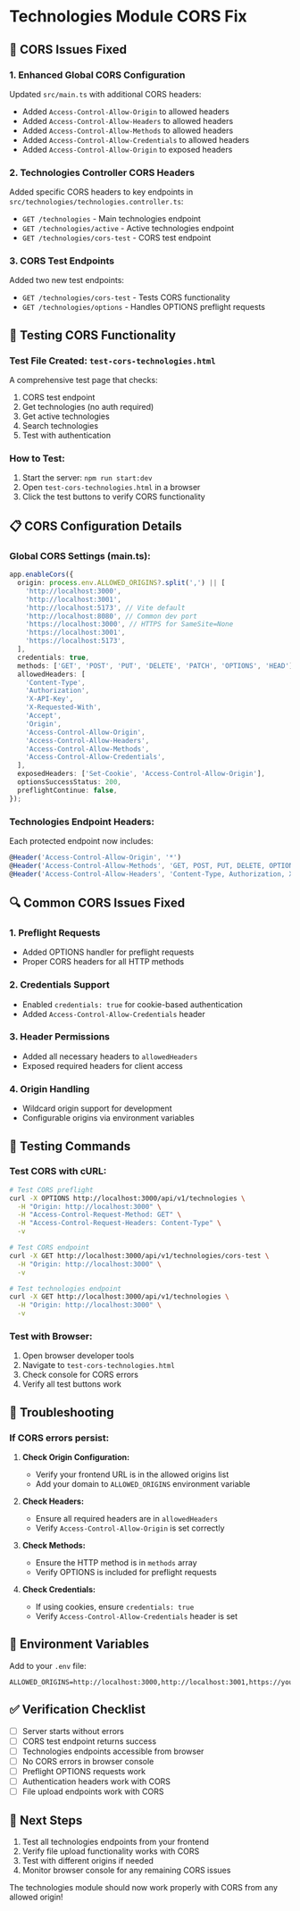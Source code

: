# Technologies Module CORS Fix

## 🔧 CORS Issues Fixed

### 1. **Enhanced Global CORS Configuration**

Updated `src/main.ts` with additional CORS headers:

- Added `Access-Control-Allow-Origin` to allowed headers
- Added `Access-Control-Allow-Headers` to allowed headers
- Added `Access-Control-Allow-Methods` to allowed headers
- Added `Access-Control-Allow-Credentials` to allowed headers
- Added `Access-Control-Allow-Origin` to exposed headers

### 2. **Technologies Controller CORS Headers**

Added specific CORS headers to key endpoints in `src/technologies/technologies.controller.ts`:

- `GET /technologies` - Main technologies endpoint
- `GET /technologies/active` - Active technologies endpoint
- `GET /technologies/cors-test` - CORS test endpoint

### 3. **CORS Test Endpoints**

Added two new test endpoints:

- `GET /technologies/cors-test` - Tests CORS functionality
- `GET /technologies/options` - Handles OPTIONS preflight requests

## 🚀 Testing CORS Functionality

### **Test File Created: `test-cors-technologies.html`**

A comprehensive test page that checks:

1. CORS test endpoint
2. Get technologies (no auth required)
3. Get active technologies
4. Search technologies
5. Test with authentication

### **How to Test:**

1. Start the server: `npm run start:dev`
2. Open `test-cors-technologies.html` in a browser
3. Click the test buttons to verify CORS functionality

## 📋 CORS Configuration Details

### **Global CORS Settings (main.ts):**

```typescript
app.enableCors({
  origin: process.env.ALLOWED_ORIGINS?.split(',') || [
    'http://localhost:3000',
    'http://localhost:3001',
    'http://localhost:5173', // Vite default
    'http://localhost:8080', // Common dev port
    'https://localhost:3000', // HTTPS for SameSite=None
    'https://localhost:3001',
    'https://localhost:5173',
  ],
  credentials: true,
  methods: ['GET', 'POST', 'PUT', 'DELETE', 'PATCH', 'OPTIONS', 'HEAD'],
  allowedHeaders: [
    'Content-Type',
    'Authorization',
    'X-API-Key',
    'X-Requested-With',
    'Accept',
    'Origin',
    'Access-Control-Allow-Origin',
    'Access-Control-Allow-Headers',
    'Access-Control-Allow-Methods',
    'Access-Control-Allow-Credentials',
  ],
  exposedHeaders: ['Set-Cookie', 'Access-Control-Allow-Origin'],
  optionsSuccessStatus: 200,
  preflightContinue: false,
});
```

### **Technologies Endpoint Headers:**

Each protected endpoint now includes:

```typescript
@Header('Access-Control-Allow-Origin', '*')
@Header('Access-Control-Allow-Methods', 'GET, POST, PUT, DELETE, OPTIONS')
@Header('Access-Control-Allow-Headers', 'Content-Type, Authorization, X-Requested-With')
```

## 🔍 Common CORS Issues Fixed

### **1. Preflight Requests**

- Added OPTIONS handler for preflight requests
- Proper CORS headers for all HTTP methods

### **2. Credentials Support**

- Enabled `credentials: true` for cookie-based authentication
- Added `Access-Control-Allow-Credentials` header

### **3. Header Permissions**

- Added all necessary headers to `allowedHeaders`
- Exposed required headers for client access

### **4. Origin Handling**

- Wildcard origin support for development
- Configurable origins via environment variables

## 🧪 Testing Commands

### **Test CORS with cURL:**

```bash
# Test CORS preflight
curl -X OPTIONS http://localhost:3000/api/v1/technologies \
  -H "Origin: http://localhost:3000" \
  -H "Access-Control-Request-Method: GET" \
  -H "Access-Control-Request-Headers: Content-Type" \
  -v

# Test CORS endpoint
curl -X GET http://localhost:3000/api/v1/technologies/cors-test \
  -H "Origin: http://localhost:3000" \
  -v

# Test technologies endpoint
curl -X GET http://localhost:3000/api/v1/technologies \
  -H "Origin: http://localhost:3000" \
  -v
```

### **Test with Browser:**

1. Open browser developer tools
2. Navigate to `test-cors-technologies.html`
3. Check console for CORS errors
4. Verify all test buttons work

## 🚨 Troubleshooting

### **If CORS errors persist:**

1. **Check Origin Configuration:**
   - Verify your frontend URL is in the allowed origins list
   - Add your domain to `ALLOWED_ORIGINS` environment variable

2. **Check Headers:**
   - Ensure all required headers are in `allowedHeaders`
   - Verify `Access-Control-Allow-Origin` is set correctly

3. **Check Methods:**
   - Ensure the HTTP method is in `methods` array
   - Verify OPTIONS is included for preflight requests

4. **Check Credentials:**
   - If using cookies, ensure `credentials: true`
   - Verify `Access-Control-Allow-Credentials` header is set

## 📝 Environment Variables

Add to your `.env` file:

```env
ALLOWED_ORIGINS=http://localhost:3000,http://localhost:3001,https://yourdomain.com
```

## ✅ Verification Checklist

- [ ] Server starts without errors
- [ ] CORS test endpoint returns success
- [ ] Technologies endpoints accessible from browser
- [ ] No CORS errors in browser console
- [ ] Preflight OPTIONS requests work
- [ ] Authentication headers work with CORS
- [ ] File upload endpoints work with CORS

## 🎯 Next Steps

1. Test all technologies endpoints from your frontend
2. Verify file upload functionality works with CORS
3. Test with different origins if needed
4. Monitor browser console for any remaining CORS issues

The technologies module should now work properly with CORS from any allowed origin!
